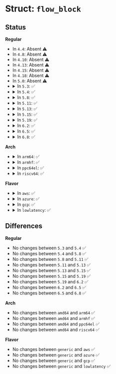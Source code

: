 # Struct: <code>flow_block</code>

## Status
<b>Regular</b>
<ul>
<li>
In <code>4.4</code>: Absent ⚠️
</li>
<li>
In <code>4.8</code>: Absent ⚠️
</li>
<li>
In <code>4.10</code>: Absent ⚠️
</li>
<li>
In <code>4.13</code>: Absent ⚠️
</li>
<li>
In <code>4.15</code>: Absent ⚠️
</li>
<li>
In <code>4.18</code>: Absent ⚠️
</li>
<li>
In <code>5.0</code>: Absent ⚠️
</li>
<li>
<details>
<summary>In <code>5.3</code>: ✅</summary>

```c
struct flow_block {
    struct list_head cb_list;
};
```
</details>
</li>
<li>
<details>
<summary>In <code>5.4</code>: ✅</summary>

```c
struct flow_block {
    struct list_head cb_list;
};
```
</details>
</li>
<li>
<details>
<summary>In <code>5.8</code>: ✅</summary>

```c
struct flow_block {
    struct list_head cb_list;
};
```
</details>
</li>
<li>
<details>
<summary>In <code>5.11</code>: ✅</summary>

```c
struct flow_block {
    struct list_head cb_list;
};
```
</details>
</li>
<li>
<details>
<summary>In <code>5.13</code>: ✅</summary>

```c
struct flow_block {
    struct list_head cb_list;
};
```
</details>
</li>
<li>
<details>
<summary>In <code>5.15</code>: ✅</summary>

```c
struct flow_block {
    struct list_head cb_list;
};
```
</details>
</li>
<li>
<details>
<summary>In <code>5.19</code>: ✅</summary>

```c
struct flow_block {
    struct list_head cb_list;
};
```
</details>
</li>
<li>
<details>
<summary>In <code>6.2</code>: ✅</summary>

```c
struct flow_block {
    struct list_head cb_list;
};
```
</details>
</li>
<li>
<details>
<summary>In <code>6.5</code>: ✅</summary>

```c
struct flow_block {
    struct list_head cb_list;
};
```
</details>
</li>
<li>
<details>
<summary>In <code>6.8</code>: ✅</summary>

```c
struct flow_block {
    struct list_head cb_list;
};
```
</details>
</li>
</ul>
<b>Arch</b>
<ul>
<li>
<details>
<summary>In <code>arm64</code>: ✅</summary>

```c
struct flow_block {
    struct list_head cb_list;
};
```
</details>
</li>
<li>
<details>
<summary>In <code>armhf</code>: ✅</summary>

```c
struct flow_block {
    struct list_head cb_list;
};
```
</details>
</li>
<li>
<details>
<summary>In <code>ppc64el</code>: ✅</summary>

```c
struct flow_block {
    struct list_head cb_list;
};
```
</details>
</li>
<li>
<details>
<summary>In <code>riscv64</code>: ✅</summary>

```c
struct flow_block {
    struct list_head cb_list;
};
```
</details>
</li>
</ul>
<b>Flavor</b>
<ul>
<li>
<details>
<summary>In <code>aws</code>: ✅</summary>

```c
struct flow_block {
    struct list_head cb_list;
};
```
</details>
</li>
<li>
<details>
<summary>In <code>azure</code>: ✅</summary>

```c
struct flow_block {
    struct list_head cb_list;
};
```
</details>
</li>
<li>
<details>
<summary>In <code>gcp</code>: ✅</summary>

```c
struct flow_block {
    struct list_head cb_list;
};
```
</details>
</li>
<li>
<details>
<summary>In <code>lowlatency</code>: ✅</summary>

```c
struct flow_block {
    struct list_head cb_list;
};
```
</details>
</li>
</ul>

## Differences
<b>Regular</b>
<ul>
<li>
No changes between <code>5.3</code> and <code>5.4</code> ✅
</li>
<li>
No changes between <code>5.4</code> and <code>5.8</code> ✅
</li>
<li>
No changes between <code>5.8</code> and <code>5.11</code> ✅
</li>
<li>
No changes between <code>5.11</code> and <code>5.13</code> ✅
</li>
<li>
No changes between <code>5.13</code> and <code>5.15</code> ✅
</li>
<li>
No changes between <code>5.15</code> and <code>5.19</code> ✅
</li>
<li>
No changes between <code>5.19</code> and <code>6.2</code> ✅
</li>
<li>
No changes between <code>6.2</code> and <code>6.5</code> ✅
</li>
<li>
No changes between <code>6.5</code> and <code>6.8</code> ✅
</li>
</ul>
<b>Arch</b>
<ul>
<li>
No changes between <code>amd64</code> and <code>arm64</code> ✅
</li>
<li>
No changes between <code>amd64</code> and <code>armhf</code> ✅
</li>
<li>
No changes between <code>amd64</code> and <code>ppc64el</code> ✅
</li>
<li>
No changes between <code>amd64</code> and <code>riscv64</code> ✅
</li>
</ul>
<b>Flavor</b>
<ul>
<li>
No changes between <code>generic</code> and <code>aws</code> ✅
</li>
<li>
No changes between <code>generic</code> and <code>azure</code> ✅
</li>
<li>
No changes between <code>generic</code> and <code>gcp</code> ✅
</li>
<li>
No changes between <code>generic</code> and <code>lowlatency</code> ✅
</li>
</ul>
